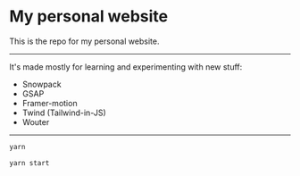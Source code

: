 # My personal website

This is the repo for my personal website. 

---

It's made mostly for learning and experimenting with new stuff:

- Snowpack
- GSAP
- Framer-motion
- Twind (Tailwind-in-JS)
- Wouter

---

```bash
yarn
```

```bash
yarn start
```